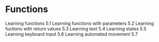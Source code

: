 # Functions 

Learning functions 5.1
Learning functions with parameters 5.2
Learning fuctions with return values 5.3
Learning text 5.4
Learning states 5.5
Learning keyboard input 5.6
Learning automated movement 5.7
